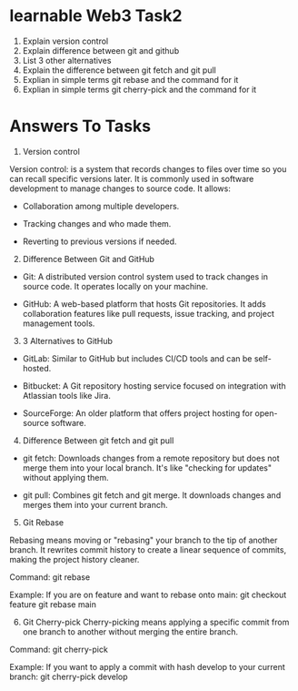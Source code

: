 # learnable Web3 Task2

1. Explain version control
2. Explain difference between git and github
3. List 3 other alternatives
4. Explain the difference between git fetch and git pull
5. Explian in simple terms git rebase and the command for it
6. Explian in simple terms git cherry-pick and the command for it



# Answers To Tasks

1. Version control

Version control: is a system that records changes to files over time so you can recall specific versions later. It is commonly used in software development to manage changes to source code. It allows:

- Collaboration among multiple developers.

- Tracking changes and who made them.

- Reverting to previous versions if needed.



2. Difference Between Git and GitHub

- Git: A distributed version control system used to track changes in source code. It operates locally on your machine.

- GitHub: A web-based platform that hosts Git repositories. It adds collaboration features like pull requests, issue tracking, and project management tools.




3. 3 Alternatives to GitHub

- GitLab: Similar to GitHub but includes CI/CD tools and can be self-hosted.


- Bitbucket: A Git repository hosting service focused on integration with Atlassian tools like Jira.


- SourceForge: An older platform that offers project hosting for open-source software.





4. Difference Between git fetch and git pull

- git fetch: Downloads changes from a remote repository but does not merge them into your local branch. It's like "checking for updates" without applying them.

- git pull: Combines git fetch and git merge. It downloads changes and merges them into your current branch.




5. Git Rebase

Rebasing means moving or "rebasing" your branch to the tip of another branch. It rewrites commit history to create a linear sequence of commits, making the project history cleaner.

Command:
git rebase <branch-name>

Example: If you are on feature and want to rebase onto main:
git checkout feature
git rebase main




6. Git Cherry-pick
Cherry-picking means applying a specific commit from one branch to another without merging the entire branch.

Command:
git cherry-pick <commit-hash>

Example: If you want to apply a commit with hash develop to your current branch:
git cherry-pick develop